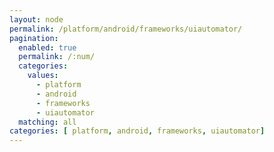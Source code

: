 ```yaml
---
layout: node
permalink: /platform/android/frameworks/uiautomator/
pagination: 
  enabled: true
  permalink: /:num/
  categories:
    values:
      - platform
      - android
      - frameworks
      - uiautomator
  matching: all
categories: [ platform, android, frameworks, uiautomator]
---
```


